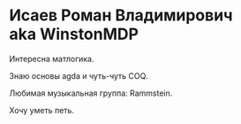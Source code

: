 # Исаев Роман Владимирович <br> aka WinstonMDP

Интересна матлогика.

Знаю основы agda и чуть-чуть COQ.

Любимая музыкальная группа: Rammstein.

Хочу уметь петь.
